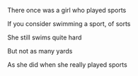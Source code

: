 There once was a girl who played sports

If you consider swimming a sport, of sorts

She still swims quite hard

But not as many yards

As she did when she really played sports
